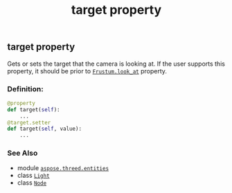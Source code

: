 ﻿---
title: target property
second_title: Aspose.3D for Python via .NET API References
description: 
type: docs
weight: 330
url: /python-net/aspose.threed.entities/light/target/
is_root: false
---

## target property


Gets or sets the target that the camera is looking at.
If the user supports this property, it should be prior to [`Frustum.look_at`](/3d/python-net/aspose.threed.entities/frustum#look_at) property.
### Definition:
```python
@property
def target(self):
    ...
@target.setter
def target(self, value):
    ...
```

### See Also
* module [`aspose.threed.entities`](../../)
* class [`Light`](/3d/python-net/aspose.threed.entities/light)
* class [`Node`](/3d/python-net/aspose.threed/node)
